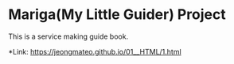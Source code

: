 # Mariga(My Little Guider) Project

This is a service making guide book.

*Link: https://jeongmateo.github.io/01__HTML/1.html

